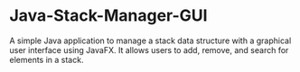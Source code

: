 # Java-Stack-Manager-GUI
A simple Java application to manage a stack data structure with a graphical user interface using JavaFX. It allows users to add, remove, and search for elements in a stack.

